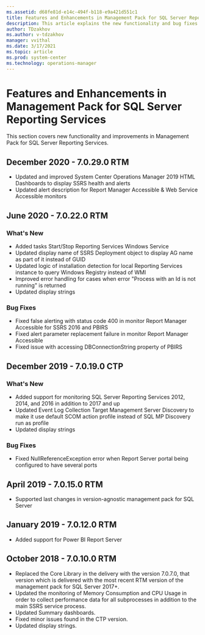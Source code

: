 ```yaml
---
ms.assetid: d68fe81d-e14c-494f-b118-e9a421d551c1
title: Features and Enhancements in Management Pack for SQL Server Reporting Services
description: This article explains the new functionality and bug fixes implemented in Management Pack for SQL Server Reporting Services
author: TDzakhov
ms.author: v-tdzakhov
manager: vvithal
ms.date: 3/17/2021
ms.topic: article
ms.prod: system-center
ms.technology: operations-manager
---
```


# Features and Enhancements in Management Pack for SQL Server Reporting Services

This section covers new functionality and improvements in Management Pack for SQL Server Reporting Services.

## December 2020 - 7.0.29.0 RTM

- Updated and improved System Center Operations Manager 2019 HTML Dashboards to display SSRS health and alerts
- Updated alert description for Report Manager Accessible & Web Service Accessible monitors

## June 2020 - 7.0.22.0 RTM

### What's New

- Added tasks Start/Stop Reporting Services Windows Service
- Updated display name of SSRS Deployment object to display AG name as part of it instead of GUID
- Updated logic of installation detection for local Reporting Services instance to query Windows Registry instead of WMI
- Improved error handling for cases when error "Process with an Id is not running" is returned
- Updated display strings

### Bug Fixes

- Fixed false alerting with status code 400 in monitor Report Manager Accessible for SSRS 2016 and PBIRS
- Fixed alert parameter replacement failure in monitor Report Manager Accessible
- Fixed issue with accessing DBConnectionString property of PBIRS

## December 2019 - 7.0.19.0 CTP

### What's New

- Added support for monitoring SQL Server Reporting Services 2012, 2014, and 2016 in addition to 2017 and up
- Updated Event Log Collection Target Management Server Discovery to make it use default SCOM action profile instead of SQL MP Discovery run as profile
- Updated display strings

### Bug Fixes

- Fixed NullReferenceException error when Report Server portal being configured to have several ports

## April 2019 - 7.0.15.0 RTM

- Supported last changes in version-agnostic management pack for SQL Server

## January 2019 - 7.0.12.0 RTM

- Added support for Power BI Report Server

## October 2018 - 7.0.10.0 RTM

- Replaced the Core Library in the delivery with the version 7.0.7.0, that version which is delivered with the most recent RTM version of the management pack for SQL Server 2017+.
- Updated the monitoring of Memory Consumption and CPU Usage in order to collect performance data for all subprocesses in addition to the main SSRS service process.
- Updated Summary dashboards.
- Fixed minor issues found in the CTP version.
- Updated display strings.